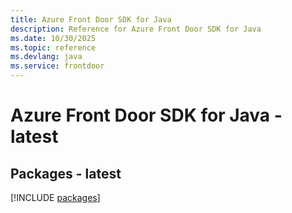 ```yaml
---
title: Azure Front Door SDK for Java
description: Reference for Azure Front Door SDK for Java
ms.date: 10/30/2025
ms.topic: reference
ms.devlang: java
ms.service: frontdoor
---
```

# Azure Front Door SDK for Java - latest
## Packages - latest
[!INCLUDE [packages](front-door-index.md)]